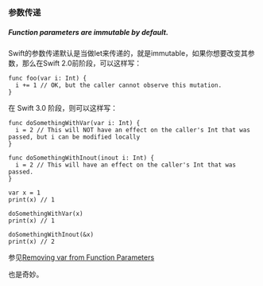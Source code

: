 ### 参数传递


##### Function parameters are immutable by default.

Swift的参数传递默认是当做let来传递的，就是immutable，如果你想要改变其参数，那么在Swift 2.0前阶段，可以这样写：

	
	func foo(var i: Int) {
	  i += 1 // OK, but the caller cannot observe this mutation.
	}


在 Swift 3.0 阶段，则可以这样写：

	func doSomethingWithVar(var i: Int) {
	  i = 2 // This will NOT have an effect on the caller's Int that was passed, but i can be modified locally
	}
	
	func doSomethingWithInout(inout i: Int) {
	  i = 2 // This will have an effect on the caller's Int that was passed.
	}
	
	var x = 1
	print(x) // 1
	
	doSomethingWithVar(x)
	print(x) // 1
	
	doSomethingWithInout(&x)
	print(x) // 2


参见[Removing var from Function Parameters](https://github.com/apple/swift-evolution/blob/master/proposals/0003-remove-var-parameters.md)

也是奇妙。


